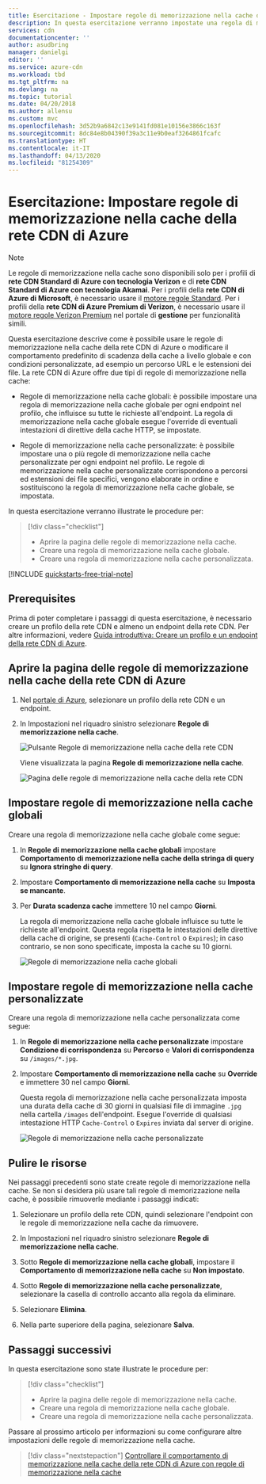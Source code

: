```yaml
---
title: Esercitazione - Impostare regole di memorizzazione nella cache della rete CDN di Azure | Microsoft Docs
description: In questa esercitazione verranno impostate una regola di memorizzazione nella cache globale e una regola di memorizzazione nella cache personalizzata della rete CDN di Azure.
services: cdn
documentationcenter: ''
author: asudbring
manager: danielgi
editor: ''
ms.service: azure-cdn
ms.workload: tbd
ms.tgt_pltfrm: na
ms.devlang: na
ms.topic: tutorial
ms.date: 04/20/2018
ms.author: allensu
ms.custom: mvc
ms.openlocfilehash: 3d52b9a6842c13e9141fd081e10156e3866c163f
ms.sourcegitcommit: 8dc84e8b04390f39a3c11e9b0eaf3264861fcafc
ms.translationtype: HT
ms.contentlocale: it-IT
ms.lasthandoff: 04/13/2020
ms.locfileid: "81254309"
---
```

# <a name="tutorial-set-azure-cdn-caching-rules"></a>Esercitazione: Impostare regole di memorizzazione nella cache della rete CDN di Azure

> [!NOTE] 
> Le regole di memorizzazione nella cache sono disponibili solo per i profili di **rete CDN Standard di Azure con tecnologia Verizon** e di **rete CDN Standard di Azure con tecnologia Akamai**. Per i profili della **rete CDN di Azure di Microsoft**, è necessario usare il [motore regole Standard](cdn-standard-rules-engine-reference.md). Per i profili della **rete CDN di Azure Premium di Verizon**, è necessario usare il [motore regole Verizon Premium](cdn-rules-engine.md) nel portale di **gestione** per funzionalità simili.
 

Questa esercitazione descrive come è possibile usare le regole di memorizzazione nella cache della rete CDN di Azure o modificare il comportamento predefinito di scadenza della cache a livello globale e con condizioni personalizzate, ad esempio un percorso URL e le estensioni dei file. La rete CDN di Azure offre due tipi di regole di memorizzazione nella cache:
- Regole di memorizzazione nella cache globali: è possibile impostare una regola di memorizzazione nella cache globale per ogni endpoint nel profilo, che influisce su tutte le richieste all'endpoint. La regola di memorizzazione nella cache globale esegue l'override di eventuali intestazioni di direttive della cache HTTP, se impostate.

- Regole di memorizzazione nella cache personalizzate: è possibile impostare una o più regole di memorizzazione nella cache personalizzate per ogni endpoint nel profilo. Le regole di memorizzazione nella cache personalizzate corrispondono a percorsi ed estensioni dei file specifici, vengono elaborate in ordine e sostituiscono la regola di memorizzazione nella cache globale, se impostata. 

In questa esercitazione verranno illustrate le procedure per:
> [!div class="checklist"]
> - Aprire la pagina delle regole di memorizzazione nella cache.
> - Creare una regola di memorizzazione nella cache globale.
> - Creare una regola di memorizzazione nella cache personalizzata.

[!INCLUDE [quickstarts-free-trial-note](../../includes/quickstarts-free-trial-note.md)]

## <a name="prerequisites"></a>Prerequisites

Prima di poter completare i passaggi di questa esercitazione, è necessario creare un profilo della rete CDN e almeno un endpoint della rete CDN. Per altre informazioni, vedere [Guida introduttiva: Creare un profilo e un endpoint della rete CDN di Azure](cdn-create-new-endpoint.md).

## <a name="open-the-azure-cdn-caching-rules-page"></a>Aprire la pagina delle regole di memorizzazione nella cache della rete CDN di Azure

1. Nel [portale di Azure](https://portal.azure.com), selezionare un profilo della rete CDN e un endpoint.

2. In Impostazioni nel riquadro sinistro selezionare **Regole di memorizzazione nella cache**.

   ![Pulsante Regole di memorizzazione nella cache della rete CDN](./media/cdn-caching-rules/cdn-caching-rules-btn.png)

   Viene visualizzata la pagina **Regole di memorizzazione nella cache**.

   ![Pagina delle regole di memorizzazione nella cache della rete CDN](./media/cdn-caching-rules/cdn-caching-rules-page.png)


## <a name="set-global-caching-rules"></a>Impostare regole di memorizzazione nella cache globali

Creare una regola di memorizzazione nella cache globale come segue:

1. In **Regole di memorizzazione nella cache globali** impostare **Comportamento di memorizzazione nella cache della stringa di query** su **Ignora stringhe di query**.

2. Impostare **Comportamento di memorizzazione nella cache** su **Imposta se mancante**.
       
3. Per **Durata scadenza cache** immettere 10 nel campo **Giorni**.

    La regola di memorizzazione nella cache globale influisce su tutte le richieste all'endpoint. Questa regola rispetta le intestazioni delle direttive della cache di origine, se presenti (`Cache-Control` o `Expires`); in caso contrario, se non sono specificate, imposta la cache su 10 giorni. 

    ![Regole di memorizzazione nella cache globali](./media/cdn-caching-rules/cdn-global-caching-rules.png)

## <a name="set-custom-caching-rules"></a>Impostare regole di memorizzazione nella cache personalizzate

Creare una regola di memorizzazione nella cache personalizzata come segue:

1. In **Regole di memorizzazione nella cache personalizzate** impostare **Condizione di corrispondenza** su **Percorso** e **Valori di corrispondenza** su `/images/*.jpg`.
    
2. Impostare **Comportamento di memorizzazione nella cache** su **Override** e immettere 30 nel campo **Giorni**.
       
    Questa regola di memorizzazione nella cache personalizzata imposta una durata della cache di 30 giorni in qualsiasi file di immagine `.jpg` nella cartella `/images` dell'endpoint. Esegue l'override di qualsiasi intestazione HTTP `Cache-Control` o `Expires` inviata dal server di origine.

    ![Regole di memorizzazione nella cache personalizzate](./media/cdn-caching-rules/cdn-custom-caching-rules.png)

    
## <a name="clean-up-resources"></a>Pulire le risorse

Nei passaggi precedenti sono state create regole di memorizzazione nella cache. Se non si desidera più usare tali regole di memorizzazione nella cache, è possibile rimuoverle mediante i passaggi indicati:
 
1. Selezionare un profilo della rete CDN, quindi selezionare l'endpoint con le regole di memorizzazione nella cache da rimuovere.

2. In Impostazioni nel riquadro sinistro selezionare **Regole di memorizzazione nella cache**.

3. Sotto **Regole di memorizzazione nella cache globali**, impostare il **Comportamento di memorizzazione nella cache** su **Non impostato**.
 
4. Sotto **Regole di memorizzazione nella cache personalizzate**, selezionare la casella di controllo accanto alla regola da eliminare.

5. Selezionare **Elimina**.

6. Nella parte superiore della pagina, selezionare **Salva**.


## <a name="next-steps"></a>Passaggi successivi

In questa esercitazione sono state illustrate le procedure per:

> [!div class="checklist"]
> - Aprire la pagina delle regole di memorizzazione nella cache.
> - Creare una regola di memorizzazione nella cache globale.
> - Creare una regola di memorizzazione nella cache personalizzata.

Passare al prossimo articolo per informazioni su come configurare altre impostazioni delle regole di memorizzazione nella cache.

> [!div class="nextstepaction"]
> [Controllare il comportamento di memorizzazione nella cache della rete CDN di Azure con regole di memorizzazione nella cache](cdn-caching-rules.md)



